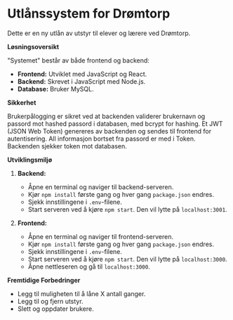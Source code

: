 # Utlånssystem for Drømtorp

Dette er en ny utlån av utstyr til elever og lærere ved Drømtorp.

**Løsningsoversikt**

"Systemet" består av både frontend og backend:

- **Frontend:** Utviklet med JavaScript og React.
- **Backend:** Skrevet i JavaScript med Node.js.
- **Database:** Bruker MySQL.

**Sikkerhet**

Brukerpålogging er sikret ved at backenden validerer brukernavn og passord mot hashed passord i databasen, med bcrypt for hashing. Et JWT (JSON Web Token) genereres av backenden og sendes til frontend for autentisering. All informasjon bortset fra passord er med i Token. Backenden sjekker token mot databasen.

**Utviklingsmiljø**

1. **Backend:**

   - Åpne en terminal og naviger til backend-serveren.
   - Kjør `npm install` første gang og hver gang `package.json` endres.
   - Sjekk innstillingene i `.env`-filene.
   - Start serveren ved å kjøre `npm start`. Den vil lytte på `localhost:3001`.

2. **Frontend:**
   - Åpne en terminal og naviger til frontend-serveren.
   - Kjør `npm install` første gang og hver gang `package.json` endres.
   - Sjekk innstillingene i `.env`-filene.
   - Start serveren ved å kjøre `npm start`. Den vil lytte på `localhost:3000`.
   - Åpne nettleseren og gå til `localhost:3000`.

**Fremtidige Forbedringer**

- Legg til muligheten til å låne X antall ganger.
- Legg til og fjern utstyr.
- Slett og oppdater brukere.